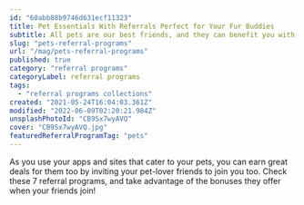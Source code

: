 ```yaml
---
id: "60abb88b9746d631ecf11323"
title: Pet Essentials With Referrals Perfect for Your Fur Buddies
subtitle: All pets are our best friends, and they can benefit you with some referral rewards too!
slug: "pets-referral-programs"
url: "/mag/pets-referral-programs"
published: true
category: "referral programs"
categoryLabel: referral programs
tags:
  - "referral programs collections"
created: "2021-05-24T16:04:03.361Z"
modified: "2022-06-09T02:20:21.984Z"
unsplashPhotoId: "CB9Sx7wyAVQ"
cover: "CB9Sx7wyAVQ.jpg"
featuredReferralProgramTag: "pets"
---
```

As you use your apps and sites that cater to your pets, you can earn great deals for them too by inviting your pet-lover friends to join you too. Check these 7 referral programs, and take advantage of the bonuses they offer when your friends join!